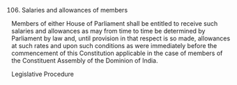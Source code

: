 106. Salaries and allowances of members

Members of either House of Parliament shall be entitled to receive such salaries and allowances as may from time to time be determined by Parliament by law and, until provision in that respect is so made, allowances at such rates and upon such conditions as were immediately before the commencement of this Constitution applicable in the case of members of the Constituent Assembly of the Dominion of India.

 

Legislative Procedure


